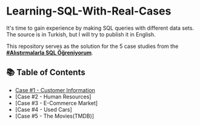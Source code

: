# Learning-SQL-With-Real-Cases

It's time to gain experience by making SQL queries with different data sets. The source is in Turkish, but I will try to publish it in English.

This repository serves as the solution for the 5 case studies from the **[#Alıştırmalarla SQL Öğreniyorum](https://www.udemy.com/course/alistirmalarla-sql-ogreniyorum/)**. 

## 📚 Table of Contents
- [Case #1 - Customer Information](https://github.com/hhuseyincosgun/Learning-SQL-With-Real-Cases/blob/main/Case%20%231%20-%20Customer%20Information/README.md)
- [Case #2 - Human Resources]
- [Case #3 - E-Commerce Market]
- [Case #4 - Used Cars]
- [Case #5 - The Movies(TMDB)]
